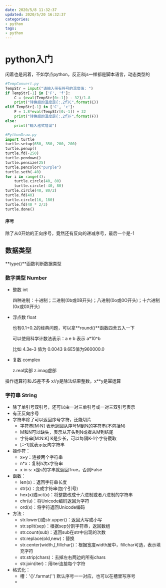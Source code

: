 ```yaml
---
date: 2020/5/8 11:32:37
updated: 2020/5/20 16:32:37
categories:
- python
tags:
- python
---
```


# python入门

闲着也是闲着，不如学点python，反正和js一样都是脚本语言，动态类型的

```python
#TempConvert.py
TempStr = input("请输入带有符号的温度值: ")
if TempStr[-1] in ['F', 'f']:
    C = (eval(TempStr[0:-1]) - 32)/1.8
    print("转换后的温度是{:.2f}C".format(C))
elif TempStr[-1] in ['C', 'c']:
    F = 1.8*eval(TempStr[0:-1]) + 32
    print("转换后的温度是{:.2f}F".format(F))
else:
    print("输入格式错误")
```
```python
#PythonDraw.py
import turtle
turtle.setup(650, 350, 200, 200)
turtle.penup()
turtle.fd(-250)
turtle.pendown()
turtle.pensize(25)
turtle.pencolor("purple")
turtle.seth(-40)
for i in range(4):
    turtle.circle(40, 80)
    turtle.circle(-40, 80)
turtle.circle(40, 80/2)
turtle.fd(40)
turtle.circle(16, 180)
turtle.fd(40 * 2/3)
turtle.done()
```
#### 序号

除了从0开始的正向序号，竟然还有反向的递减序号，最后一个是-1

## 数据类型

**type()**函数判断数据类型

### 数字类型 Number

* 整数 int

  四种进制：十进制；二进制(0b或0B开头)；八进制(0o或0O开头)；十六进制(0x或0X开头)

* 浮点数 float

  也有0.1+0.2的经典问题，可以拿**round()**函数四舍五入一下

  可以使用科学计数法表示：a e b 表示 a*10^b

  比如 4.3e-3 值为 0.0043       9.6E5值为960000.0

* 复数 complex

  z.real实部 z.imag虚部

操作运算符和JS差不多 x//y是除法结果整数，x**y是幂运算

### 字符串 String

* 除了单引号双引号，还可以由一对三单引号或一对三双引号表示
* 有正反向序号
* 字符串除了可以返回序号字符，还能切片
  * 字符串[M:N] 表示返回从序号M到N的字符串(不包括N)
  * M和N可以缺失，表示从开头到N或者从M到结尾
  * 字符串[M:N:K] K是步长，可以每隔K-1个字符截取
  * [::-1]就表示反向字符串
* 操作符：
  * x+y：连接两个字符串
  * n*x：复制n次x字符串
  * x in s: x是s的字串就返回True，否则False
* 函数：
  * len(x)：返回字符串长度
  * str(x)：变成字符串(加个引号)
  * hex(x)或oct(x)：将整数改成十六进制或者八进制的字符串
  * chr(u)：将Unicode编码返回为字符
  * ord(x)：将字符返回Unicode编码
* 方法：
  * str.lower()或str.upper()：返回大写或小写
  * str.split(sep)：根据sep分割字符串，返回数组
  * str.count(sub)：返回sub在str中出现的次数
  * str.replace(old,new)：替换
  * str.center(width,[,fillchar])：根据宽度width居中，fillchar可选，表示填充字符
  * str.strip(chars)：去掉左右两边的所有chars
  * str.join(iter)：用iter连接每个字符
* 格式化：
  * 槽：'{}'.farmat('')  默认序号一一对应，也可以在槽里写序号
  * 

